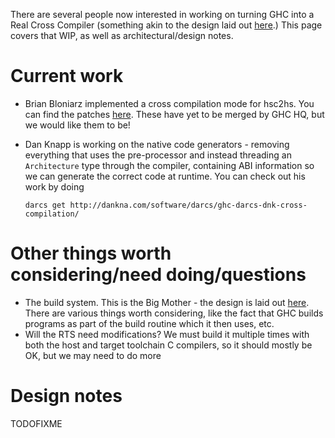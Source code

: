 
There are several people now interested in working on turning GHC into a Real Cross Compiler (something akin to the design laid out [here](cross-compilation).) This page covers that WIP, as well as architectural/design notes.

# Current work

- Brian Bloniarz implemented a cross compilation mode for hsc2hs. You can find the patches [ here](http://www.haskell.org/pipermail/cvs-ghc/2010-December/058508.html). These have yet to be merged by GHC HQ, but we would like them to be!
- Dan Knapp is working on the native code generators - removing everything that uses the pre-processor and instead threading an `Architecture` type through the compiler, containing ABI information so we can generate the correct code at runtime. You can check out his work by doing

  ```wiki
  darcs get http://dankna.com/software/darcs/ghc-darcs-dnk-cross-compilation/
  ```

# Other things worth considering/need doing/questions

- The build system. This is the Big Mother - the design is laid out [here](building/architecture). There are various things worth considering, like the fact that GHC builds programs as part of the build routine which it then uses, etc.
- Will the RTS need modifications? We must build it multiple times with both the host and target toolchain C compilers, so it should mostly be OK, but we may need to do more

# Design notes

TODOFIXME
